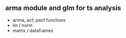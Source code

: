 ## arma module and glm for ts analysis
- arima, acf, pacf functions
- lm / norm
- matrix / dataframes
